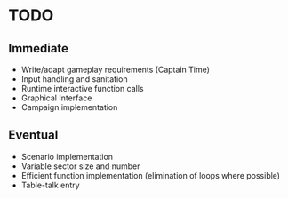 # TODO

## Immediate

- Write/adapt gameplay requirements (Captain Time)
- Input handling and sanitation
- Runtime interactive function calls
- Graphical Interface
- Campaign implementation

## Eventual

- Scenario implementation
- Variable sector size and number
- Efficient function implementation (elimination of loops where possible)
- Table-talk entry
